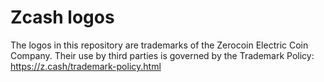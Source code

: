 # Zcash logos

The logos in this repository are trademarks of the Zerocoin Electric Coin Company. Their use by third parties is governed by the Trademark Policy: https://z.cash/trademark-policy.html
